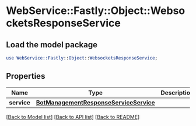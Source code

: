 # WebService::Fastly::Object::WebsocketsResponseService

## Load the model package
```perl
use WebService::Fastly::Object::WebsocketsResponseService;
```

## Properties
Name | Type | Description | Notes
------------ | ------------- | ------------- | -------------
**service** | [**BotManagementResponseServiceService**](BotManagementResponseServiceService.md) |  | [optional] 

[[Back to Model list]](../README.md#documentation-for-models) [[Back to API list]](../README.md#documentation-for-api-endpoints) [[Back to README]](../README.md)


